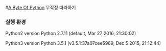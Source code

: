 #[A Byte Of Python](http://byteofpython-korean.sourceforge.net/byte_of_python.html) 무작정 따라하기

### 실행 환경
Python2 version
Python 2.7.11 (default, Mar 27 2016, 21:30:02)

Python3 version
Python 3.5.1 (v3.5.1:37a07cee5969, Dec  5 2015, 21:12:44)
